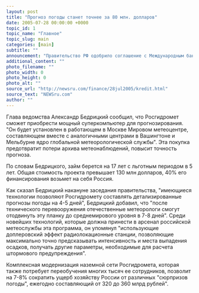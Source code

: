 ```yaml
---
layout: post
title: "Прогноз погоды станет точнее за 80 млн. долларов"
date: 2005-07-28 00:00:00 +0000
topic_id: 1
topic_name: "Главное"
topic_slug: main
categories: [main]
subtitle: ""
announcement: "Правительство РФ одобрило соглашение с Международным банком реконструкции и развития о займе в 80 млн долларов на техническое перевооружение и модернизацию Росгидромета, которое позволит метеорологам делать более точные прогнозы."
additional_content: ""
photo_filename: ""
photo_width: 0
photo_height: 0
photo_alt: ""
source_url: "http://newsru.com/finance/28jul2005/kredit.html"
source_text: "NEWSru.com"
author: ""
---
```

Глава ведомства Александр Бедрицкий сообщил, что Росгидромет сможет приобрести мощный суперкомпьютер для прогнозирования. "Он будет установлен в работающем в Москве Мировом метеоцентре, составляющем вместе с аналогичными центрами в Вашингтоне и Мельбурне ядро глобальной метеорологической службы". Эта покупка предотвратит потери архива метеонаблюдений, повысит точность прогноза.

По словам Бедрицкого, займ берется на 17 лет с льготным периодом в 5 лет. Общая стоимость проекта превышает 130 млн долларов, 40% его финансирования возьмет на себя Россия.

Как сказал Бедрицкий накануне заседания правительства, "имеющиеся технологии позволяют Росгидромету составлять детализированные прогнозы погоды на 4-5 дней", Бедрицкий добавил, что "после технического перевооружения отечественные метеорологи смогут отодвинуть эту планку до среднемирового уровня в 7-8 дней". Среди новейших технологий, которые должна принести в арсенал российской метеослужбы эта программа, он упомянул "использующие доплеровский эффект радиолокационные станции, позволяющие максимально точно предсказывать интенсивность и места выпадения осадков, получать другие параметры, необходимые для расчета штормового предупреждения".

Комплексная модернизация наземной сети Росгидромета, которая также потребует переобучения многих тысяч ее сотрудников, позволит на 7-8% сократить ущерб хозяйству России от различных "сюрпризов погоды", ежегодно составляющий от 320 до 360 млрд рублей".

